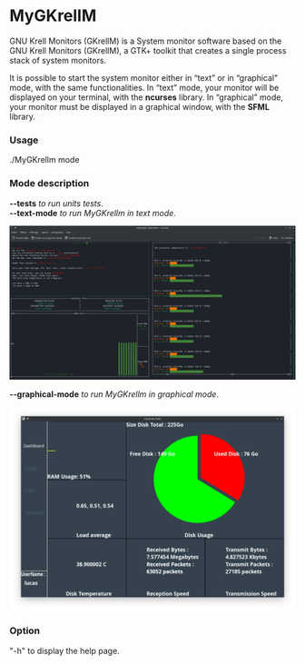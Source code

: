 # MyGKrellM

GNU Krell Monitors (GKrellM) is a System monitor software based on the GNU Krell Monitors (GKrellM), a GTK+ toolkit that creates a single process stack of system monitors.

It is possible to start the system monitor either in “text” or in “graphical” mode, with the same functionalities.
In “text” mode, your monitor will be displayed on your terminal, with the <strong>ncurses</strong> library.
In “graphical” mode, your monitor must be displayed in a graphical window, with the <strong>SFML</strong> library.

<h3>Usage</h3>
./MyGKrellm mode

<h3>Mode description</h3>
<strong>--tests</strong> <em>to run units tests</em>.<br>
<strong>--text-mode</strong> <em>to run MyGKrellm in text mode</em>.<br>
<p align="center">
    <a><img src="./img/Screenshot_20210809_224705.png" alt="[002]"></a>
</p>
<strong>--graphical-mode</strong> <em>to run MyGKrellm in graphical mode</em>.<br>
<p align="center">
    <a><img src="./img/Screenshot_20210809_224613.png" alt="[002]"></a>
</p>

<h3>Option</h3>
"-h" to display the help page.<br>
